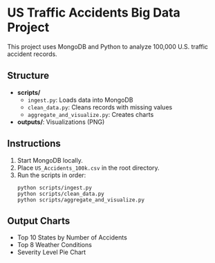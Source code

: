 # US Traffic Accidents Big Data Project

This project uses MongoDB and Python to analyze 100,000 U.S. traffic accident records.

## Structure

- **scripts/**
  - `ingest.py`: Loads data into MongoDB
  - `clean_data.py`: Cleans records with missing values
  - `aggregate_and_visualize.py`: Creates charts
- **outputs/**: Visualizations (PNG)

## Instructions

1. Start MongoDB locally.
2. Place `US_Accidents_100k.csv` in the root directory.
3. Run the scripts in order:
   ```
   python scripts/ingest.py
   python scripts/clean_data.py
   python scripts/aggregate_and_visualize.py
   ```

## Output Charts

- Top 10 States by Number of Accidents
- Top 8 Weather Conditions
- Severity Level Pie Chart
